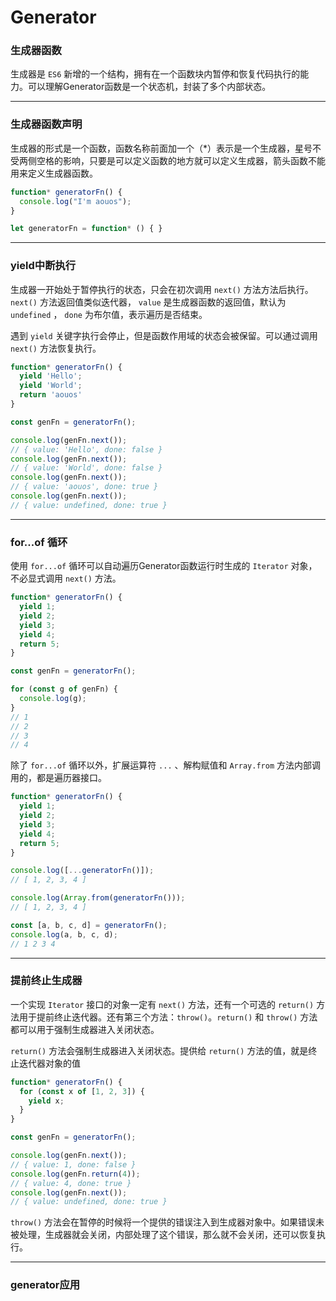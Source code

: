 # Generator

### 生成器函数

生成器是 `ES6` 新增的一个结构，拥有在一个函数块内暂停和恢复代码执行的能力。可以理解Generator函数是一个状态机，封装了多个内部状态。

---

### 生成器函数声明

生成器的形式是一个函数，函数名称前面加一个（*）表示是一个生成器，星号不受两侧空格的影响，只要是可以定义函数的地方就可以定义生成器，箭头函数不能用来定义生成器函数。

```js
function* generatorFn() {
  console.log("I'm aouos");
}

let generatorFn = function* () { }
```

---

### yield中断执行

生成器一开始处于暂停执行的状态，只会在初次调用 `next()` 方法方法后执行。 `next()` 方法返回值类似迭代器， `value` 是生成器函数的返回值，默认为 `undefined` ， `done` 为布尔值，表示遍历是否结束。

遇到 `yield` 关键字执行会停止，但是函数作用域的状态会被保留。可以通过调用 `next()` 方法恢复执行。

```js
function* generatorFn() {
  yield 'Hello';
  yield 'World';
  return 'aouos'
}

const genFn = generatorFn();

console.log(genFn.next());
// { value: 'Hello', done: false }
console.log(genFn.next());
// { value: 'World', done: false }
console.log(genFn.next());
// { value: 'aouos', done: true }
console.log(genFn.next());
// { value: undefined, done: true }
```

---

### for...of 循环

使用 `for...of` 循环可以自动遍历Generator函数运行时生成的 `Iterator` 对象，不必显式调用 `next()` 方法。

```js
function* generatorFn() {
  yield 1;
  yield 2;
  yield 3;
  yield 4;
  return 5;
}

const genFn = generatorFn();

for (const g of genFn) {
  console.log(g);
}
// 1
// 2
// 3
// 4
```

除了 `for...of` 循环以外，扩展运算符 `...` 、解构赋值和 `Array.from` 方法内部调用的，都是遍历器接口。

```js
function* generatorFn() {
  yield 1;
  yield 2;
  yield 3;
  yield 4;
  return 5;
}

console.log([...generatorFn()]);
// [ 1, 2, 3, 4 ]

console.log(Array.from(generatorFn()));
// [ 1, 2, 3, 4 ]

const [a, b, c, d] = generatorFn();
console.log(a, b, c, d);
// 1 2 3 4
```

---

### 提前终止生成器

一个实现 `Iterator` 接口的对象一定有 `next()` 方法，还有一个可选的 `return()` 方法用于提前终止迭代器。还有第三个方法：`throw()`。`return()` 和 `throw()` 方法都可以用于强制生成器进入关闭状态。

`return()` 方法会强制生成器进入关闭状态。提供给 `return()` 方法的值，就是终止迭代器对象的值

```js
function* generatorFn() {
  for (const x of [1, 2, 3]) {
    yield x;
  }
}

const genFn = generatorFn();

console.log(genFn.next());
// { value: 1, done: false }
console.log(genFn.return(4));
// { value: 4, done: true }
console.log(genFn.next());
// { value: undefined, done: true }
```

`throw()` 方法会在暂停的时候将一个提供的错误注入到生成器对象中。如果错误未被处理，生成器就会关闭，内部处理了这个错误，那么就不会关闭，还可以恢复执行。

---

### generator应用
